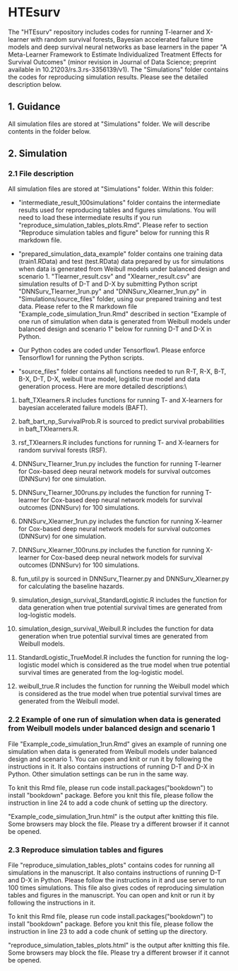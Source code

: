 # HTEsurv
The "HTEsurv" repository includes codes for running T-learner and X-learner with random survival forests, Bayesian accelerated failure time models and deep survival neural networks as base learners in the paper "A Meta-Learner Framework to Estimate Individualized Treatment Effects for Survival Outcomes" (minor revision in Journal of Data Science; preprint available in 10.21203/rs.3.rs-3356139/v1). The "Simulations" folder contains the codes for reproducing simulation results. Please see the detailed description below.

## 1. Guidance
All simulation files are stored at "Simulations" folder. We will describe contents in the folder below.

## 2. Simulation

### 2.1 File description

All simulation files are stored at "Simulations" folder. Within this folder:

- "intermediate_result_100simulations" folder contains the intermediate results used for reproducing tables and figures simulations. You will need to load these intermediate results if you run "reproduce_simulation_tables_plots.Rmd". Please refer to section "Reproduce simulation tables and figure" below for running this R markdown file.

- "prepared_simulation_data_example" folder contains one training data (train1.RData) and test (test.RData) data prepared by us for simulations when data is generated from Weibull models under balanced design and scenario 1. "Tlearner_result.csv" and "Xlearner_result.csv" are simulation results of D-T and D-X by submitting Python script "DNNSurv_Tlearner_1run.py" and "DNNSurv_Xlearner_1run.py" in "Simulations/source_files" folder, using our prepared training and test data. Please refer to the R markdown file "Example_code_simulation_1run.Rmd" described in section "Example of one run of simulation when data is generated from Weibull models under balanced design and scenario 1" below for running D-T and D-X in Python.

- Our Python codes are coded under Tensorflow1. Please enforce Tensorflow1 for running the Python scripts.

- "source_files" folder contains all functions needed to run R-T, R-X, B-T, B-X, D-T, D-X, weibull true model, logistic true model and data generation process. Here are more detailed descriptions:\

1. baft_TXlearners.R includes functions for running T- and X-learners for bayesian accelerated failure models (BAFT). 

2. baft_bart_np_SurvivalProb.R is sourced to predict survival probabilities in baft_TXlearners.R.

3. rsf_TXlearners.R includes functions for running T- and X-learners for random survival forests (RSF). 

4. DNNSurv_Tlearner_1run.py includes the function for running T-learner for Cox-based deep neural network models for survival outcomes (DNNSurv) for one simulation.

5. DNNSurv_Tlearner_100runs.py includes the function for running T-learner for Cox-based deep neural network models for survival outcomes (DNNSurv) for 100 simulations.

6. DNNSurv_Xlearner_1run.py includes the function for running X-learner for Cox-based deep neural network models for survival outcomes (DNNSurv) for one simulation.

7. DNNSurv_Xlearner_100runs.py includes the function for running X-learner for Cox-based deep neural network models for survival outcomes (DNNSurv) for 100 simulations.

8. fun_util.py is sourced in DNNSurv_Tlearner.py and DNNSurv_Xlearner.py for calculating the baseline hazards.

9. simulation_design_survival_StandardLogistic.R includes the function for data generation when true potential survival times are generated from log-logistic models.

10. simulation_design_survival_Weibull.R includes the function for data generation when true potential survival times are generated from Weibull models.

11. StandardLogistic_TrueModel.R includes the function for running the log-logistic model which is considered as the true model when true potential survival times are generated from the log-logistic model.

12. weibull_true.R includes the function for running the Weibull model which is considered as the true model when true potential survival times are generated from the Weibull model.

### 2.2 Example of one run of simulation when data is generated from Weibull models under balanced design and scenario 1
File "Example_code_simulation_1run.Rmd" gives an example of running one simulation when data is generated from Weibull models under balanced design and scenario 1. You can open and knit or run it by following the instructions in it. It also contains instructions of running D-T and D-X in Python. Other simulation settings can be run in the same way. 

To knit this Rmd file, please run code install.packages("bookdown") to install "bookdown" package. Before you knit this file, please follow the instruction in line 24 to add a code chunk of setting up the directory.

"Example_code_simulation_1run.html" is the output after knitting this file. Some browsers may block the file. Please try a different browser if it cannot be opened.

### 2.3 Reproduce simulation tables and figures
File "reproduce_simulation_tables_plots" contains codes for running all simulations in the manuscript. It also contains instructions of running D-T and D-X in Python. Please follow the instructions in it and use server to run 100 times simulations. This file also gives codes of reproducing simulation tables and figures in the manuscript. You can open and knit or run it by following the instructions in it.   

To knit this Rmd file, please run code install.packages("bookdown") to install "bookdown" package. Before you knit this file, please follow the instruction in line 23 to add a code chunk of setting up the directory.

"reproduce_simulation_tables_plots.html" is the output after knitting this file. Some browsers may block the file. Please try a different browser if it cannot be opened.
